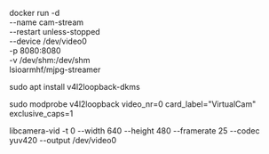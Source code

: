 docker run -d \
  --name cam-stream \
  --restart unless-stopped \
  --device /dev/video0 \
  -p 8080:8080 \
  -v /dev/shm:/dev/shm \
  lsioarmhf/mjpg-streamer



  sudo apt install v4l2loopback-dkms
  

  sudo modprobe v4l2loopback video_nr=0 card_label="VirtualCam" exclusive_caps=1


libcamera-vid -t 0 --width 640 --height 480 --framerate 25 --codec yuv420 --output /dev/video0
